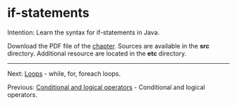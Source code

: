 # if-statements

Intention: Learn the syntax for if-statements in Java.

Download the PDF file of the [chapter](chapter_10.pdf). Sources are available in the <b>src</b> directory.
Additional resource are located in the <b>etc</b> directory.

<hr>

Next: [Loops](chapter_11.md "Loops") - while, for, foreach loops.

Previous: [Conditional and logical operators](chapter_9.md "Conditional and logical operators") -
Conditional and logical operators.